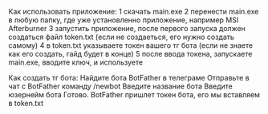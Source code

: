 Как использовать приложение:
    1 скачать main.exe
    2 перенести main.exe в любую папку, где уже установленно приложение, например MSI Afterburner
    3 запустить приложение, после первого запуска должен создаться файл token.txt (если не создаеться, его нужно создать самому)
    4 в token.txt указываете токен вашего тг бота (если не знаете как его создать, гайд будет в конце)
    5 после ввода токена, запускаете main.exe, вводите ключ, и используете

Как создать тг бота:
    Найдите бота BotFather в телеграме
    Отправьте в чат с BotFather команду /newbot
    Введите название бота
    Введите юзернейм бота
    Готово. BotFather пришлет токен бота, его мы вставляем в token.txt
